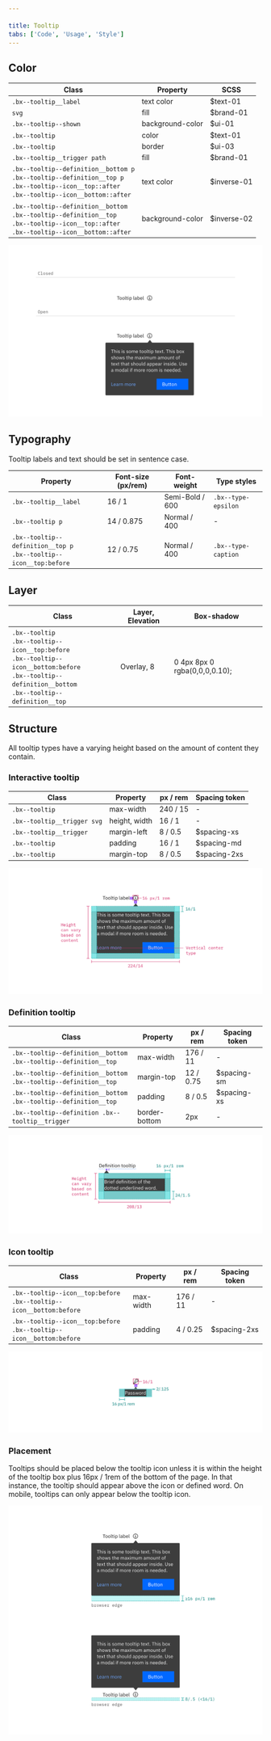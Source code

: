 ```yaml
---

title: Tooltip
tabs: ['Code', 'Usage', 'Style']
---
```


## Color

| Class                                                                                                                                                         | Property         | SCSS        |
| ------------------------------------------------------------------------------------------------------------------------------------------------------------- | ---------------- | ----------- |
| `.bx--tooltip__label`                                                                                                                                         | text color       | $text-01    |
| `svg`                                                                                                                                                         | fill             | $brand-01   |
| `.bx--tooltip--shown`                                                                                                                                         | background-color | $ui-01      |
| `.bx--tooltip`                                                                                                                                                | color            | $text-01    |
| `.bx--tooltip`                                                                                                                                                | border           | $ui-03      |
| `.bx--tooltip__trigger path`                                                                                                                                  | fill             | $brand-01   |
| `.bx--tooltip--definition__bottom p` </br> `.bx--tooltip--definition__top p` </br> `.bx--tooltip--icon__top::after` </br> `.bx--tooltip--icon__bottom::after` | text color       | $inverse-01 |
| `.bx--tooltip--definition__bottom` </br> `.bx--tooltip--definition__top` </br> `.bx--tooltip--icon__top::after` </br> `.bx--tooltip--icon__bottom::after`     | background-color | $inverse-02 |

<ImageComponent fixed="default" caption="Example of closed and open states for a tooltip">

![Closed and open states for a tooltip](images/tooltip-style-1.png)

</ImageComponent>

## Typography

Tooltip labels and text should be set in sentence case.

| Property                                                                 | Font-size (px/rem) | Font-weight     | Type styles         |
| ------------------------------------------------------------------------ | ------------------ | --------------- | ------------------- |
| `.bx--tooltip__label`                                                    | 16 / 1             | Semi-Bold / 600 | `.bx--type-epsilon` |
| `.bx--tooltip p`                                                         | 14 / 0.875         | Normal / 400    | -                   |
| `.bx--tooltip--definition__top p` </br> `.bx--tooltip--icon__top:before` | 12 / 0.75          | Normal / 400    | `.bx--type-caption` |

## Layer

| Class                                                                                                                                                                          | Layer, Elevation | Box-shadow                    |
| ------------------------------------------------------------------------------------------------------------------------------------------------------------------------------ | ---------------- | ----------------------------- |
| `.bx--tooltip` </br> `.bx--tooltip--icon__top:before` </br> `.bx--tooltip--icon__bottom:before` </br> `.bx--tooltip--definition__bottom` </br> `.bx--tooltip--definition__top` | Overlay, 8       | 0 4px 8px 0 rgba(0,0,0,0.10); |

## Structure

All tooltip types have a varying height based on the amount of content they contain.

### Interactive tooltip

| Class                       | Property      | px / rem | Spacing token |
| --------------------------- | ------------- | -------- | ------------- |
| `.bx--tooltip`              | max-width     | 240 / 15 | -             |
| `.bx--tooltip__trigger svg` | height, width | 16 / 1   | -             |
| `.bx--tooltip__trigger`     | margin-left   | 8 / 0.5  | $spacing-xs   |
| `.bx--tooltip`              | padding       | 16 / 1   | $spacing-md   |
| `.bx--tooltip`              | margin-top    | 8 / 0.5  | $spacing-2xs  |

<ImageComponent fixed="default" caption="Structure and spacing measurements for an interactive tooltip | px / rem">

![Structure and spacing measurements for an interactive tooltip](images/tooltip-style-2.png)

</ImageComponent>

### Definition tooltip

| Class                                                                    | Property      | px / rem  | Spacing token |
| ------------------------------------------------------------------------ | ------------- | --------- | ------------- |
| `.bx--tooltip--definition__bottom` </br> `.bx--tooltip--definition__top` | max-width     | 176 / 11  | -             |
| `.bx--tooltip--definition__bottom` </br> `.bx--tooltip--definition__top` | margin-top    | 12 / 0.75 | $spacing-sm   |
| `.bx--tooltip--definition__bottom` </br> `.bx--tooltip--definition__top` | padding       | 8 / 0.5   | $spacing-xs   |
| `.bx--tooltip--definition .bx--tooltip__trigger`                         | border-bottom | 2px       | -             |

<ImageComponent fixed="default" caption="Structure and spacing measurements for a definition tooltip | px / rem">

![Structure and spacing measurements for a definition tooltip](images/tooltip-style-3.png)

</ImageComponent>

### Icon tooltip

| Class                                                                      | Property  | px / rem | Spacing token |
| -------------------------------------------------------------------------- | --------- | -------- | ------------- |
| `.bx--tooltip--icon__top:before` </br> `.bx--tooltip--icon__bottom:before` | max-width | 176 / 11 | -             |
| `.bx--tooltip--icon__top:before` </br> `.bx--tooltip--icon__bottom:before` | padding   | 4 / 0.25 | $spacing-2xs  |

<ImageComponent fixed="default" caption="Structure and spacing measurements for an icon tooltip | px / rem">

![Structure and spacing measurements for an icon tooltip](images/tooltip-style-4.png)

</ImageComponent>

### Placement

Tooltips should be placed below the tooltip icon unless it is within the height of the tooltip box plus 16px / 1rem of the bottom of the page. In that instance, the tooltip should appear above the icon or defined word. On mobile, tooltips can only appear below the tooltip icon.

<ImageComponent fixed="default" caption="Placement examples for a tooltip">

![Placement examples for a tooltip](images/tooltip-style-5.png)

</ImageComponent>
